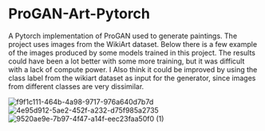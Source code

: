 # ProGAN-Art-Pytorch
A Pytorch implementation of ProGAN used to generate paintings. The project uses images from the WikiArt dataset. Below there is a few example of the images produced by some models trained in this project. The results could have been a lot better with some more training, but it was difficult with a lack of compute power. I Also think it could be improved by using the class label from the wikiart dataset as input for the generator, since images from different classes are very dissimilar.


![f9f1c111-464b-4a98-9717-976a640d7b7d](https://user-images.githubusercontent.com/6470685/178933226-be6be877-526e-413d-9473-f8e0fb2fbc7c.png)
![4e95d912-5ae2-452f-a232-d75f985a2735](https://user-images.githubusercontent.com/6470685/178933105-90982e45-5480-410e-b98e-160b67368a65.png)
![9520ae9e-7b97-4f47-a14f-eec23faa50f0 (1)](https://user-images.githubusercontent.com/6470685/178933175-4d995c56-9545-48f4-aa8d-e21d9a91482a.png)

